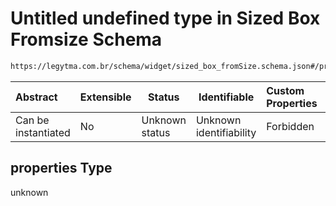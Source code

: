 # Untitled undefined type in Sized Box Fromsize Schema

```txt
https://legytma.com.br/schema/widget/sized_box_fromSize.schema.json#/properties
```




| Abstract            | Extensible | Status         | Identifiable            | Custom Properties | Additional Properties | Access Restrictions | Defined In                                                                                                 |
| :------------------ | ---------- | -------------- | ----------------------- | :---------------- | --------------------- | ------------------- | ---------------------------------------------------------------------------------------------------------- |
| Can be instantiated | No         | Unknown status | Unknown identifiability | Forbidden         | Allowed               | none                | [sized_box_fromSize.schema.json\*](../schema/widget/sized_box_fromSize.schema.json) |

## properties Type

unknown
